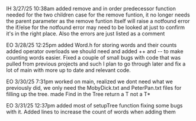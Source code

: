 IH 3/27/25 10:38am
 added remove and in order predecessor function needed for the two children case
 for the remove funtion, it no longer needs the parent parameter as the remove funtion itself will raise a notfound error 
   the if/else for the notfound error may need to be looked at just to confirm it's in the right place. Also the errors are just listed as a comment

EO 3/28/25 12:25pm
  added Word.h for storing words and their counts
    added operator overloads we should need and added ++ and -- to make counting words easier. 
  Fixed a couple of small bugs with code that was pulled from previous projects and such
  I plan to go through later and fix a lot of main with more up to date and relevant code.

EO 3/30/25 7:31pm
  worked on main, realized we dont need what we previously did, we only need the MobyDick.txt and PeterPan.txt files for filling up the tree.
  made Find in the Tree return a T not a T*

EO 3/31/25 12:37pm
  added most of setupTree function fixing some bugs with it. Added lines to increase the count of words when adding them